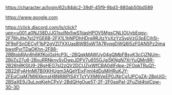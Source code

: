 https://character.ai/login/62c84dc2-39df-45f9-9bd3-880ab50bd589

https://www.google.com

https://click.discord.com/ls/click?upn=u001.a0NJ38DJJG1sulNx5wS1jjasHPOV5MgsCNLIOUybEqgv-2F76hJtte7st2YGE6B-2FX1L1hNPDhHDrq9RJtzYxXzYzSvpVzG3pECjh5i-2F9pFSnOECyF1bP2gVZl7XXUasBWB5sWTA7RyqgDWQ6I5zF0AN5Pz2jmabwxtPvrTDaOKhn-2F88-2BBtpbRAn6h6KfKoiGsHcP3j_-2BQqkMAWUy04gQMbFBsyK3cCjZNUm-2BjjZs27u6-2BxuRRNknySvDwpJDPV7u655GJgj5KNgN7XrYuQMn9R-2B26hRKSlU9-2BgHEG7sI2zQV2DCUZjxWfCBA0dIFdpp-2FOqkTRuQ1-2B22tFyAHnMI7BIXKHUgm3AQeYEixFjml4dDuMiHRuKJY-2FEqCiqM7MI6XkmsH8NR8IPIS4YTcYVXM6VeEP0JNrCg1JPCgZA-2BpUiG-2BSaXE9J3uLpqKjehCPxV-2BdQHgOue5T-2F-2F0sqPaI-2FuZId4tsICpw-3D-3D
